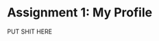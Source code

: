 <!DOCTYPE html>
<html>
<body>

<h1>Assignment 1: My Profile</h1>
<p>PUT SHIT HERE</p>

</body>
</html>
